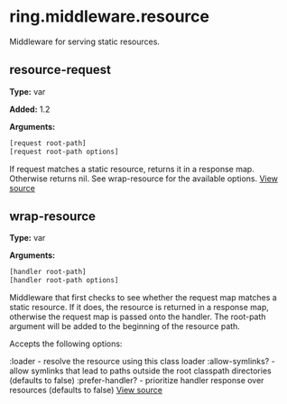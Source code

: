 # ring.middleware.resource

Middleware for serving static resources.


## resource-request
**Type:** var

**Added:** 1.2


**Arguments:**
```clojure
[request root-path]
[request root-path options]
```
If request matches a static resource, returns it in a response map.
Otherwise returns nil. See wrap-resource for the available options.
[View source](http://github.com/ring-clojure/ring/blob/1.8.1/ring-core/src/ring/middleware/resource.clj#L9)
## wrap-resource
**Type:** var



**Arguments:**
```clojure
[handler root-path]
[handler root-path options]
```
Middleware that first checks to see whether the request map matches a static
resource. If it does, the resource is returned in a response map, otherwise
the request map is passed onto the handler. The root-path argument will be
added to the beginning of the resource path.

Accepts the following options:

:loader          - resolve the resource using this class loader
:allow-symlinks? - allow symlinks that lead to paths outside the root
                   classpath directories (defaults to false)
:prefer-handler? - prioritize handler response over resources (defaults to
                   false)
[View source](http://github.com/ring-clojure/ring/blob/1.8.1/ring-core/src/ring/middleware/resource.clj#L48)